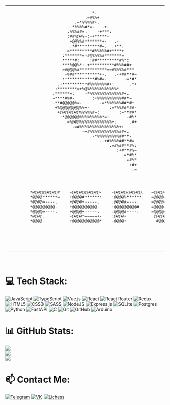 <table>
  <tr>
    <td>
      <pre>
                                 -*.                                 
                               :=#%%+                                 
                           .=*%%%%#+.                                 
                         .*%%%%#*=.   -+-                             
                        .%%%##=.    -+***:                            
                        :##%@@%+:-+*****+                             
                         +@@%%#*******+-   .-                         
                         .*#*********#=.  .+**.                       
                       .=*********#%%%%%#+****+                       
                      :*******=-#@%%%%#*******=                       
                     .*****#:    :##*********#%*:                     
                     .***%@@%*:-+**********#%%%##+                    
                      =#@@@%#***********==#%%%%#***                   
                       +%##**********+-.   .-+##**#=                  
                      :+***********#%#=.       .=*#*                  
                    .+**********#%%%%%%%#+:      .*+                  
                   :********=+%@%%%%%%%%%%%%*-    .-                  
                  :******=:    -*%%%%%%%%%%%%%#+.                     
                  =****#%#-       :+%%%%%%%%%%##*=                    
                  -**#@@@@@%=.       .=*%%%%%%##*#+                   
                   +%@@@@@@@@%%+-        :=*%%##*##-                  
                    +@@@@@@@@%%%%%#=:        :=**##*                  
                     :*@@@@@@%%%%%%%%%*=:       -#%*                  
                       .=%@@@%%%%%%%%%%%%%+:     .#+                  
                          .=#%%%%%%%%%%%%%%%%+:   .-                  
                              -+#%%%%%%%%%%%%##+.                     
                                 .-*%%%%%%%%%##**-                    
                                     .-+#%%%%##**#=                   
                                         .=#%##**#%:                  
                                            :+#**#%=                  
                                              .=*#%*                  
                                                :#%*                  
                                                 :#+                  
                                                  :=
                                                                              
                                                                      
   <pre>                                                                   
         *@@@@@@@@@@#    +@@@@@@@@@@@-    -@@@@@@@@@@@.   =@@@@-   :@@@@*   
         *@@@@******=    +@@@@#******:    :@@@@%******.   =@@@@-   :@@@@*   
         *@@@@=----.     +@@@@+-----.     :@@@@#----:     =@@@@-   :@@@@*   
         *@@@@@@@@@-     +@@@@@@@@@@-     :@@@@@@@@@#     =@@@@-   :@@@@*   
         *@@@@=----.     +@@@@+-----.     :@@@@#----:     =@@@@=   :@@@@+   
         *@@@@.          +@@@@*=====+-    :@@@@+           @@@@@=-=%@@@@:   
         *@@@@.          +@@@@@@@@@@@*    -@@@@+           .#@@@@@@@@@#-    
   </pre>                                                                           
  </pre>
    </td>
    <td>
      💫 About Me:<br>
I am a student at FEFU, majoring in Applied Informatics, specializing in Development and Management of Digital Products.<br>I am currently studying web development and what the university will require.
      <br> <br>
      I don’t yet know what image to put to the left of this text, so for now, it will be my university’s logo.
    </td>
  </tr>
</table><br>

# 💻 Tech Stack:
![JavaScript](https://img.shields.io/badge/javascript-%23323330.svg?style=for-the-badge&logo=javascript&logoColor=%23F7DF1E) ![TypeScript](https://img.shields.io/badge/typescript-%23007ACC.svg?style=for-the-badge&logo=typescript&logoColor=white) ![Vue.js](https://img.shields.io/badge/vue.js-%2335495e.svg?style=for-the-badge&logo=vuedotjs&logoColor=%234FC08D) ![React](https://img.shields.io/badge/react-%2320232a.svg?style=for-the-badge&logo=react&logoColor=%2361DAFB) ![React Router](https://img.shields.io/badge/React_Router-CA4245?style=for-the-badge&logo=react-router&logoColor=white) ![Redux](https://img.shields.io/badge/redux-%23593d88.svg?style=for-the-badge&logo=redux&logoColor=white) ![HTML5](https://img.shields.io/badge/html5-%23E34F26.svg?style=for-the-badge&logo=html5&logoColor=white) ![CSS3](https://img.shields.io/badge/css3-%231572B6.svg?style=for-the-badge&logo=css3&logoColor=white) ![SASS](https://img.shields.io/badge/SASS-hotpink.svg?style=for-the-badge&logo=SASS&logoColor=white) ![NodeJS](https://img.shields.io/badge/node.js-6DA55F?style=for-the-badge&logo=node.js&logoColor=white) ![Express.js](https://img.shields.io/badge/express.js-%23404d59.svg?style=for-the-badge&logo=express&logoColor=%2361DAFB) ![SQLite](https://img.shields.io/badge/sqlite-%2307405e.svg?style=for-the-badge&logo=sqlite&logoColor=white) ![Postgres](https://img.shields.io/badge/postgres-%23316192.svg?style=for-the-badge&logo=postgresql&logoColor=white) ![Python](https://img.shields.io/badge/python-3670A0?style=for-the-badge&logo=python&logoColor=ffdd54) ![FastAPI](https://img.shields.io/badge/FastAPI-005571?style=for-the-badge&logo=fastapi) ![C](https://img.shields.io/badge/c-%2300599C.svg?style=for-the-badge&logo=c&logoColor=white) ![Git](https://img.shields.io/badge/git-%23F05033.svg?style=for-the-badge&logo=git&logoColor=white) ![GitHub](https://img.shields.io/badge/github-%23121011.svg?style=for-the-badge&logo=github&logoColor=white) ![Arduino](https://img.shields.io/badge/-Arduino-00979D?style=for-the-badge&logo=Arduino&logoColor=white)
# 📊 GitHub Stats:
![](https://github-readme-stats.vercel.app/api?username=zetlock17&theme=react&hide_border=false&include_all_commits=true&count_private=true)<br/>
![](https://github-readme-streak-stats.herokuapp.com/?user=zetlock17&theme=react&hide_border=false)<br/>
![](https://github-readme-stats.vercel.app/api/top-langs/?username=zetlock17&theme=react&hide_border=false&include_all_commits=true&count_private=true&layout=compact)

# 📫 Contact Me:
[![Telegram](https://img.shields.io/badge/Telegram-2CA5E0?style=for-the-badge&logo=telegram&logoColor=white)](https://t.me/zetlock17)
[![VK](https://img.shields.io/badge/VK-%230077FF?style=for-the-badge&logo=vk&logoColor=white)](https://vk.com/zetlock)
[![Lichess](https://img.shields.io/badge/Lichess-%23000000?style=for-the-badge&logo=lichess&logoColor=white)](https://lichess.org/@/zetlock17)
